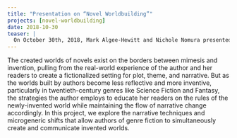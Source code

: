 ```yaml
---
title: "Presentation on “Novel Worldbuilding”"
projects: [novel-worldbuilding]
date: 2018-10-30
teaser: |
  On October 30th, 2018, Mark Algee-Hewitt and Nichole Nomura presented their latest work on the Novel Worldbuilding project.
---
```


The created worlds of novels exist on the borders between mimesis and invention, pulling from the real-world experience of the author and her readers to create a fictionalized setting for plot, theme, and narrative. But as the worlds built by authors become less reflective and more inventive, particularly in twentieth-century genres like Science Fiction and Fantasy, the strategies the author employs to educate her readers on the rules of the newly-invented world while maintaining the flow of narrative change accordingly. In this project, we explore the narrative techniques and microgeneric shifts that allow authors of genre fiction to simultaneously create and communicate invented worlds.
